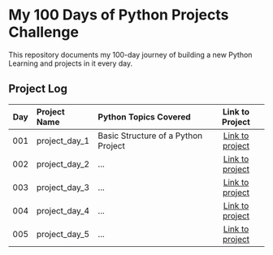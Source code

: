 # My 100 Days of Python Projects Challenge

This repository documents my 100-day journey of building a new Python Learning and projects in it every day.

## Project Log

| Day | Project Name | Python Topics Covered | Link to Project |
|:---:|:---|:---|:---:|
| 001 | project_day_1 | Basic Structure of a Python Project | [Link to project](./project_day_1) |
| 002 | project_day_2 | ... | [Link to project](./project_day_2) |
| 003 | project_day_3 | ... | [Link to project](./project_day_3) |
| 004 | project_day_4 | ... | [Link to project](./project_day_4) |
| 005 | project_day_5 | ... | [Link to project](./project_day_5) |
